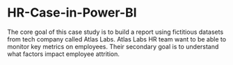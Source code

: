 # HR-Case-in-Power-BI
The core goal of this case study is to build a report using fictitious datasets from tech company called Atlas Labs. Atlas Labs HR team want to be able to monitor key metrics on employees. Their secondary goal is to understand what factors impact employee attrition.
